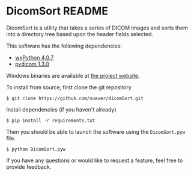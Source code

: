 DicomSort README
================

DicomSort is a utility that takes a series of DICOM images and sorts them into
a directory tree based upon the header fields selected.

This software has the following dependencies:

* [wxPython 4.0.7](http://www.wxpython.org/download.php)
* [pydicom 1.3.0](https://github.com/pydicom/pydicom)

Windows binaries are available at [the project website](http://www.dicomsort.com).

To install from source, first clone the git repository

```
$ git clone https://github.com/suever/dicomSort.git
```

Install dependencies (if you haven't already)

```
$ pip install -r requirements.txt
```

Then you should be able to launch the software using the `DicomSort.pyw` file.

```
$ python DicomSort.pyw 
```

If you have any questions or would like to request a feature, feel free to 
provide feedback.
